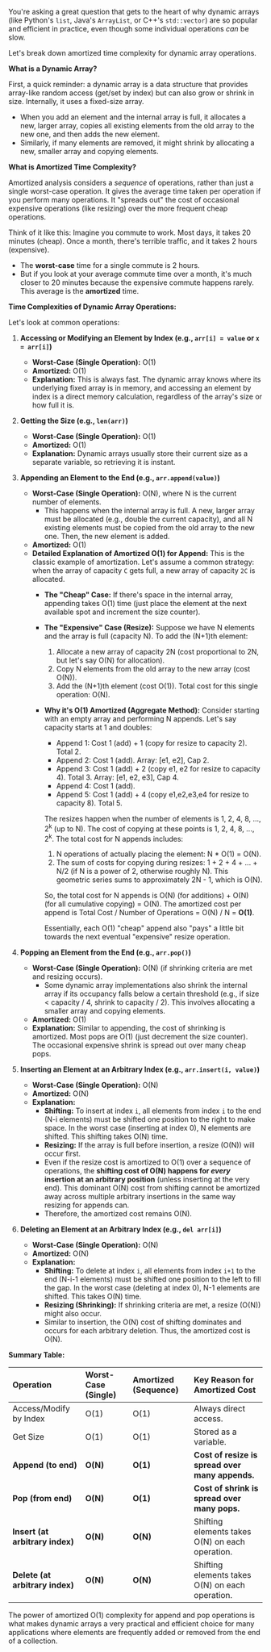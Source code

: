 You're asking a great question that gets to the heart of why dynamic arrays (like Python's `list`, Java's `ArrayList`, or C++'s `std::vector`) are so popular and efficient in practice, even though some individual operations *can* be slow.

Let's break down amortized time complexity for dynamic array operations.

**What is a Dynamic Array?**

First, a quick reminder: a dynamic array is a data structure that provides array-like random access (get/set by index) but can also grow or shrink in size. Internally, it uses a fixed-size array.
*   When you add an element and the internal array is full, it allocates a new, larger array, copies all existing elements from the old array to the new one, and then adds the new element.
*   Similarly, if many elements are removed, it might shrink by allocating a new, smaller array and copying elements.

**What is Amortized Time Complexity?**

Amortized analysis considers a *sequence* of operations, rather than just a single worst-case operation. It gives the average time taken per operation if you perform many operations. It "spreads out" the cost of occasional expensive operations (like resizing) over the more frequent cheap operations.

Think of it like this:
Imagine you commute to work. Most days, it takes 20 minutes (cheap). Once a month, there's terrible traffic, and it takes 2 hours (expensive).
*   The **worst-case** time for a single commute is 2 hours.
*   But if you look at your average commute time over a month, it's much closer to 20 minutes because the expensive commute happens rarely. This average is the **amortized** time.

**Time Complexities of Dynamic Array Operations:**

Let's look at common operations:

1.  **Accessing or Modifying an Element by Index (e.g., `arr[i] = value` or `x = arr[i]`)**
    *   **Worst-Case (Single Operation):** O(1)
    *   **Amortized:** O(1)
    *   **Explanation:** This is always fast. The dynamic array knows where its underlying fixed array is in memory, and accessing an element by index is a direct memory calculation, regardless of the array's size or how full it is.

2.  **Getting the Size (e.g., `len(arr)`)**
    *   **Worst-Case (Single Operation):** O(1)
    *   **Amortized:** O(1)
    *   **Explanation:** Dynamic arrays usually store their current size as a separate variable, so retrieving it is instant.

3.  **Appending an Element to the End (e.g., `arr.append(value)`)**
    *   **Worst-Case (Single Operation):** O(N), where N is the current number of elements.
        *   This happens when the internal array is full. A new, larger array must be allocated (e.g., double the current capacity), and all N existing elements must be copied from the old array to the new one. Then, the new element is added.
    *   **Amortized:** O(1)
    *   **Detailed Explanation of Amortized O(1) for Append:**
        This is the classic example of amortization. Let's assume a common strategy: when the array of capacity `C` gets full, a new array of capacity `2C` is allocated.
        *   **The "Cheap" Case:** If there's space in the internal array, appending takes O(1) time (just place the element at the next available spot and increment the size counter).
        *   **The "Expensive" Case (Resize):** Suppose we have N elements and the array is full (capacity N). To add the (N+1)th element:
            1.  Allocate a new array of capacity 2N (cost proportional to 2N, but let's say O(N) for allocation).
            2.  Copy N elements from the old array to the new array (cost O(N)).
            3.  Add the (N+1)th element (cost O(1)).
            Total cost for this single operation: O(N).

        *   **Why it's O(1) Amortized (Aggregate Method):**
            Consider starting with an empty array and performing N appends.
            Let's say capacity starts at 1 and doubles:
            *   Append 1: Cost 1 (add) + 1 (copy for resize to capacity 2). Total 2.
            *   Append 2: Cost 1 (add). Array: [e1, e2], Cap 2.
            *   Append 3: Cost 1 (add) + 2 (copy e1, e2 for resize to capacity 4). Total 3. Array: [e1, e2, e3], Cap 4.
            *   Append 4: Cost 1 (add).
            *   Append 5: Cost 1 (add) + 4 (copy e1,e2,e3,e4 for resize to capacity 8). Total 5.

            The resizes happen when the number of elements is 1, 2, 4, 8, ..., 2<sup>k</sup> (up to N).
            The cost of copying at these points is 1, 2, 4, 8, ..., 2<sup>k</sup>.
            The total cost for N appends includes:
            1.  N operations of actually placing the element: N * O(1) = O(N).
            2.  The sum of costs for copying during resizes: 1 + 2 + 4 + ... + N/2 (if N is a power of 2, otherwise roughly N). This geometric series sums to approximately 2N - 1, which is O(N).

            So, the total cost for N appends is O(N) (for additions) + O(N) (for all cumulative copying) = O(N).
            The amortized cost per append is Total Cost / Number of Operations = O(N) / N = **O(1)**.

            Essentially, each O(1) "cheap" append also "pays" a little bit towards the next eventual "expensive" resize operation.

4.  **Popping an Element from the End (e.g., `arr.pop()`)**
    *   **Worst-Case (Single Operation):** O(N) (if shrinking criteria are met and resizing occurs).
        *   Some dynamic array implementations also shrink the internal array if its occupancy falls below a certain threshold (e.g., if size < capacity / 4, shrink to capacity / 2). This involves allocating a smaller array and copying elements.
    *   **Amortized:** O(1)
    *   **Explanation:** Similar to appending, the cost of shrinking is amortized. Most pops are O(1) (just decrement the size counter). The occasional expensive shrink is spread out over many cheap pops.

5.  **Inserting an Element at an Arbitrary Index (e.g., `arr.insert(i, value)`)**
    *   **Worst-Case (Single Operation):** O(N)
    *   **Amortized:** O(N)
    *   **Explanation:**
        *   **Shifting:** To insert at index `i`, all elements from index `i` to the end (N-i elements) must be shifted one position to the right to make space. In the worst case (inserting at index 0), N elements are shifted. This shifting takes O(N) time.
        *   **Resizing:** If the array is full before insertion, a resize (O(N)) will occur first.
        *   Even if the resize cost is amortized to O(1) over a sequence of operations, the **shifting cost of O(N) happens for *every* insertion at an arbitrary position** (unless inserting at the very end). This dominant O(N) cost from shifting cannot be amortized away across multiple arbitrary insertions in the same way resizing for appends can.
        *   Therefore, the amortized cost remains O(N).

6.  **Deleting an Element at an Arbitrary Index (e.g., `del arr[i]`)**
    *   **Worst-Case (Single Operation):** O(N)
    *   **Amortized:** O(N)
    *   **Explanation:**
        *   **Shifting:** To delete at index `i`, all elements from index `i+1` to the end (N-i-1 elements) must be shifted one position to the left to fill the gap. In the worst case (deleting at index 0), N-1 elements are shifted. This takes O(N) time.
        *   **Resizing (Shrinking):** If shrinking criteria are met, a resize (O(N)) might also occur.
        *   Similar to insertion, the O(N) cost of shifting dominates and occurs for each arbitrary deletion. Thus, the amortized cost is O(N).

**Summary Table:**

| Operation                       | Worst-Case (Single) | Amortized (Sequence) | Key Reason for Amortized Cost                    |
| :------------------------------ | :------------------ | :------------------- | :----------------------------------------------- |
| Access/Modify by Index        | O(1)                | O(1)                 | Always direct access.                            |
| Get Size                        | O(1)                | O(1)                 | Stored as a variable.                          |
| **Append (to end)**             | **O(N)**            | **O(1)**             | **Cost of resize is spread over many appends.**  |
| **Pop (from end)**              | **O(N)**            | **O(1)**             | **Cost of shrink is spread over many pops.**     |
| **Insert (at arbitrary index)** | **O(N)**            | **O(N)**             | Shifting elements takes O(N) on each operation. |
| **Delete (at arbitrary index)** | **O(N)**            | **O(N)**             | Shifting elements takes O(N) on each operation. |

The power of amortized O(1) complexity for append and pop operations is what makes dynamic arrays a very practical and efficient choice for many applications where elements are frequently added or removed from the end of a collection.